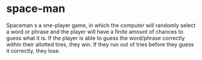 # space-man
Spaceman s a one-player game, in which the computer will randomly select a word or phrase and the player will have a finite amount of chances to guess what it is. If the player is able to guess the word/phrase correctly within their allotted tires, they win. If they run out of tries before they guess it correctly, they lose.
